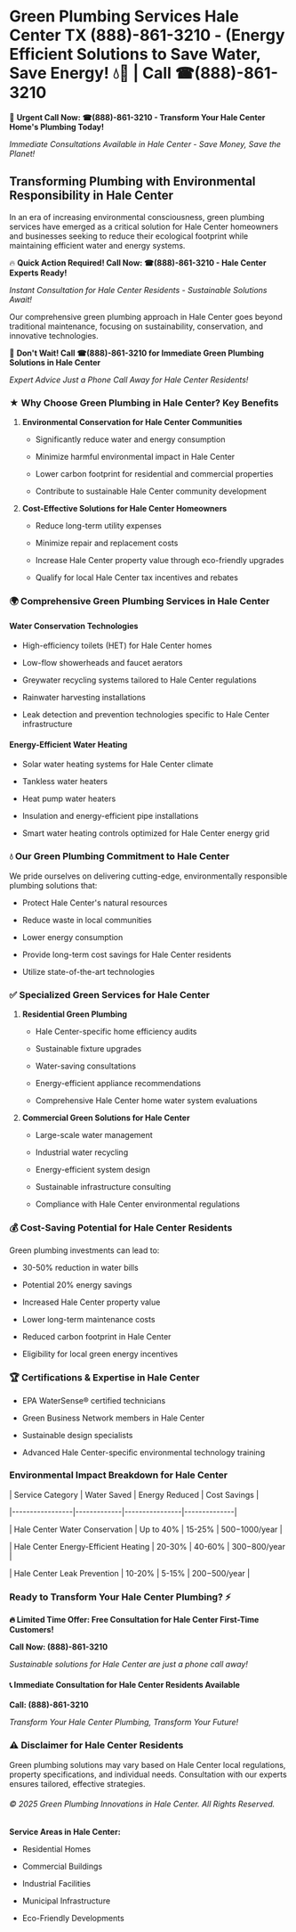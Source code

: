 # Green Plumbing Services Hale Center TX (888)-861-3210 - (Energy Efficient Solutions to Save Water, Save Energy! 💧🌿 | Call ☎(888)-861-3210

🚨 **Urgent Call Now: ☎(888)-861-3210 - Transform Your Hale Center Home's Plumbing Today!**
*Immediate Consultations Available in Hale Center - Save Money, Save the Planet!*

## Transforming Plumbing with Environmental Responsibility in Hale Center

In an era of increasing environmental consciousness, green plumbing services have emerged as a critical solution for Hale Center homeowners and businesses seeking to reduce their ecological footprint while maintaining efficient water and energy systems. 

🔥 **Quick Action Required! Call Now: ☎(888)-861-3210 - Hale Center Experts Ready!**
*Instant Consultation for Hale Center Residents - Sustainable Solutions Await!*

Our comprehensive green plumbing approach in Hale Center goes beyond traditional maintenance, focusing on sustainability, conservation, and innovative technologies.

🚨 **Don't Wait! Call ☎(888)-861-3210 for Immediate Green Plumbing Solutions in Hale Center**
*Expert Advice Just a Phone Call Away for Hale Center Residents!*

### ★ Why Choose Green Plumbing in Hale Center? Key Benefits

1. **Environmental Conservation for Hale Center Communities** 
   - Significantly reduce water and energy consumption
   - Minimize harmful environmental impact in Hale Center
   - Lower carbon footprint for residential and commercial properties
   - Contribute to sustainable Hale Center community development

2. **Cost-Effective Solutions for Hale Center Homeowners** 
   - Reduce long-term utility expenses
   - Minimize repair and replacement costs
   - Increase Hale Center property value through eco-friendly upgrades
   - Qualify for local Hale Center tax incentives and rebates

### 🌍 Comprehensive Green Plumbing Services in Hale Center

#### Water Conservation Technologies
- High-efficiency toilets (HET) for Hale Center homes
- Low-flow showerheads and faucet aerators
- Greywater recycling systems tailored to Hale Center regulations
- Rainwater harvesting installations
- Leak detection and prevention technologies specific to Hale Center infrastructure

#### Energy-Efficient Water Heating
- Solar water heating systems for Hale Center climate
- Tankless water heaters
- Heat pump water heaters
- Insulation and energy-efficient pipe installations
- Smart water heating controls optimized for Hale Center energy grid

### 💧 Our Green Plumbing Commitment to Hale Center

We pride ourselves on delivering cutting-edge, environmentally responsible plumbing solutions that:
- Protect Hale Center's natural resources
- Reduce waste in local communities
- Lower energy consumption
- Provide long-term cost savings for Hale Center residents
- Utilize state-of-the-art technologies

### ✅ Specialized Green Services for Hale Center

1. **Residential Green Plumbing**
   - Hale Center-specific home efficiency audits
   - Sustainable fixture upgrades
   - Water-saving consultations
   - Energy-efficient appliance recommendations
   - Comprehensive Hale Center home water system evaluations

2. **Commercial Green Solutions for Hale Center**
   - Large-scale water management
   - Industrial water recycling
   - Energy-efficient system design
   - Sustainable infrastructure consulting
   - Compliance with Hale Center environmental regulations

### 💰 Cost-Saving Potential for Hale Center Residents

Green plumbing investments can lead to:
- 30-50% reduction in water bills
- Potential 20% energy savings
- Increased Hale Center property value
- Lower long-term maintenance costs
- Reduced carbon footprint in Hale Center
- Eligibility for local green energy incentives

### 🏆 Certifications & Expertise in Hale Center

- EPA WaterSense® certified technicians
- Green Business Network members in Hale Center
- Sustainable design specialists
- Advanced Hale Center-specific environmental technology training

### Environmental Impact Breakdown for Hale Center

| Service Category | Water Saved | Energy Reduced | Cost Savings |
|-----------------|-------------|----------------|--------------|
| Hale Center Water Conservation | Up to 40% | 15-25% | $500-$1000/year |
| Hale Center Energy-Efficient Heating | 20-30% | 40-60% | $300-$800/year |
| Hale Center Leak Prevention | 10-20% | 5-15% | $200-$500/year |

### Ready to Transform Your Hale Center Plumbing? ⚡

**🔥 Limited Time Offer: Free Consultation for Hale Center First-Time Customers!**

**Call Now: (888)-861-3210**
*Sustainable solutions for Hale Center are just a phone call away!*

#### 📞 Immediate Consultation for Hale Center Residents Available

**Call: (888)-861-3210**
*Transform Your Hale Center Plumbing, Transform Your Future!*

### ⚠️ Disclaimer for Hale Center Residents

Green plumbing solutions may vary based on Hale Center local regulations, property specifications, and individual needs. Consultation with our experts ensures tailored, effective strategies.

###### © 2025 Green Plumbing Innovations in Hale Center. All Rights Reserved.

**Service Areas in Hale Center:** 
- Residential Homes
- Commercial Buildings
- Industrial Facilities
- Municipal Infrastructure
- Eco-Friendly Developments